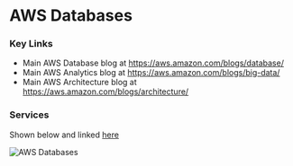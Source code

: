 # AWS Databases

### Key Links
- Main AWS Database blog at https://aws.amazon.com/blogs/database/
- Main AWS Analytics blog at https://aws.amazon.com/blogs/big-data/
- Main AWS Architecture blog at https://aws.amazon.com/blogs/architecture/

### Services
Shown below and linked [here](https://aws.amazon.com/products/databases/)

![AWS Databases](https://github.com/lynnlangit/Hello-AWS-Data-Services/blob/master/images/aws-databases.png)